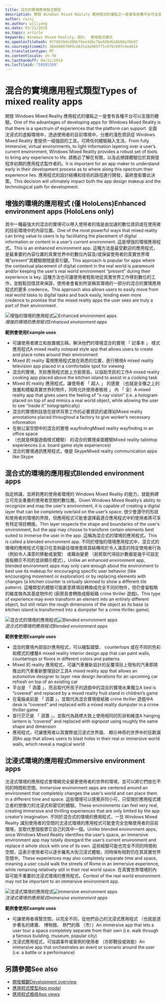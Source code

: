 ```yaml
---
title: 混合的實境應用程式類型
description: 開發 Windows Mixed Reality 應用程式的優點之一是會有各種平台可支援全面沈浸式的虛擬環境，以透過使用者的目前 environmentl 淺資訊圖層的體驗。
author: rwinj
ms.author: willyang
ms.date: 03/21/2018
ms.topic: article
keywords: Windows Mixed Reality，設計、 應用程式模式
ms.openlocfilehash: 97f8039dcd9bbf8ee3d6c7be926db16b60a76b97
ms.sourcegitcommit: 384b0087899cd835a3a965f75c6f6c607c9edd1b
ms.translationtype: MT
ms.contentlocale: zh-TW
ms.lasthandoff: 04/12/2019
ms.locfileid: "59591359"
---
```

# <a name="types-of-mixed-reality-apps"></a><span data-ttu-id="b3eb8-104">混合的實境應用程式類型</span><span class="sxs-lookup"><span data-stu-id="b3eb8-104">Types of mixed reality apps</span></span>

<span data-ttu-id="b3eb8-105">開發 Windows Mixed Reality 應用程式的優點之一是會有各種平台可以支援的體驗。</span><span class="sxs-lookup"><span data-stu-id="b3eb8-105">One of the advantages of developing apps for Windows Mixed Reality is that there is a spectrum of experiences that the platform can support.</span></span> <span data-ttu-id="b3eb8-106">全面沈浸式的虛擬環境中，透過使用者的目前環境中，分層的淺色資訊從 Windows Mixed Reality 會提供一組強固的工具，可將任何體驗融入生活。</span><span class="sxs-lookup"><span data-stu-id="b3eb8-106">From fully immersive, virtual environments, to light information layering over a user’s current environment, Windows Mixed Reality provides a robust set of tools to bring any experience to life.</span></span> <span data-ttu-id="b3eb8-107">請務必了解在有關，以及此頻譜體驗位於其開發程序初期的應用程式製作者的。</span><span class="sxs-lookup"><span data-stu-id="b3eb8-107">It is important for an app maker to understand early in their development process as to where along this spectrum their experience lies.</span></span> <span data-ttu-id="b3eb8-108">應用程式的設計結構和技術的路徑進行開發，最終會影響此決策。</span><span class="sxs-lookup"><span data-stu-id="b3eb8-108">This decision will ultimately impact both the app design makeup and the technological path for development.</span></span>

## <a name="enhanced-environment-apps-hololens-only"></a><span data-ttu-id="b3eb8-109">增強的環境的應用程式 (僅 HoloLens)</span><span class="sxs-lookup"><span data-stu-id="b3eb8-109">Enhanced environment apps (HoloLens only)</span></span>

<span data-ttu-id="b3eb8-110">其中一種最強大的混合的實境可以帶入使用者的值是由加速的數位資訊或在使用者的目前環境中的內容位置。</span><span class="sxs-lookup"><span data-stu-id="b3eb8-110">One of the most powerful ways that mixed reality can bring value to users is by facilitating the placement of digital information or content in a user’s current environment.</span></span> <span data-ttu-id="b3eb8-111">這是增強的環境應用程式。</span><span class="sxs-lookup"><span data-stu-id="b3eb8-111">This is an enhanced environment app.</span></span> <span data-ttu-id="b3eb8-112">這種方法是最受歡迎的應用程式，是最重要的內容位置的真實世界中的數位內容及/或保留使用者的真實世界環境"present"其體驗期間是索引鍵。</span><span class="sxs-lookup"><span data-stu-id="b3eb8-112">This approach is popular for apps where the contextual placement of digital content in the real world is paramount and/or keeping the user’s real world environment “present” during their experience is key.</span></span> <span data-ttu-id="b3eb8-113">這種方法也可讓使用者輕鬆地從真實世界工作移到數位的工作，並輕鬆回借貸來保證，使用者會看到所宣稱其環境的一部分的混合的實境應用程式的更多 credence。</span><span class="sxs-lookup"><span data-stu-id="b3eb8-113">This approach also allows users to easily move from real world tasks to digital tasks and back easily, lending even more credence to promise that the mixed reality apps the user sees are truly a part of their environment.</span></span>

<span data-ttu-id="b3eb8-114">![增強的環境的應用程式](images/enhancedenvironmentapps-640px.jpg)</span><span class="sxs-lookup"><span data-stu-id="b3eb8-114">![Enhanced environment apps](images/enhancedenvironmentapps-640px.jpg)</span></span><br>
<span data-ttu-id="b3eb8-115">*增強的環境的應用程式*</span><span class="sxs-lookup"><span data-stu-id="b3eb8-115">*Enhanced environment apps*</span></span>

<span data-ttu-id="b3eb8-116">**範例會使用**</span><span class="sxs-lookup"><span data-stu-id="b3eb8-116">**Example uses**</span></span>
* <span data-ttu-id="b3eb8-117">可讓使用者建立和放置備忘稿，解決他們的環境混合的實境 「 記事本 」 樣式應用程式</span><span class="sxs-lookup"><span data-stu-id="b3eb8-117">A mixed reality notepad style app that allows users to create and place notes around their environment</span></span>
* <span data-ttu-id="b3eb8-118">Mixed 的 reality 電視應用程式放在熟悉的位置，進行檢視</span><span class="sxs-lookup"><span data-stu-id="b3eb8-118">A mixed reality television app placed in a comfortable spot for viewing</span></span>
* <span data-ttu-id="b3eb8-119">混合的實境，烹飪應用程式放上方廚房島，以協助烹飪的工作</span><span class="sxs-lookup"><span data-stu-id="b3eb8-119">A mixed reality cooking app placed above the kitchen island to assist in a cooking task</span></span>
* <span data-ttu-id="b3eb8-120">Mixed 的 reality 應用程式，讓使用者 「 超人 」 的感覺 （也就是全像之上的放置和模擬真實世界的物件，同時允許使用者檢視 」 內 「 全）</span><span class="sxs-lookup"><span data-stu-id="b3eb8-120">A mixed reality app that gives users the feeling of “x-ray vision” (i.e. a hologram placed on top of and mimics a real world object, while allowing the user to see “inside it” holographically)</span></span>
* <span data-ttu-id="b3eb8-121">混合的實境附註放在提供背景工作的必要資訊的處理站</span><span class="sxs-lookup"><span data-stu-id="b3eb8-121">Mixed reality annotations placed throughout a factory to give worker’s necessary information</span></span>
* <span data-ttu-id="b3eb8-122">在辦公室空間中的混合的實境 wayfinding</span><span class="sxs-lookup"><span data-stu-id="b3eb8-122">Mixed reality wayfinding in an office space</span></span>
* <span data-ttu-id="b3eb8-123">（也就是棋盤遊戲樣式體驗） 的混合的實境桌面體驗</span><span class="sxs-lookup"><span data-stu-id="b3eb8-123">Mixed reality tabletop experiences (i.e. board game style experiences)</span></span>
* <span data-ttu-id="b3eb8-124">混合的實境通訊應用程式，像是 Skype</span><span class="sxs-lookup"><span data-stu-id="b3eb8-124">Mixed reality communication apps like Skype</span></span>

## <a name="blended-environment-apps"></a><span data-ttu-id="b3eb8-125">混合式的環境的應用程式</span><span class="sxs-lookup"><span data-stu-id="b3eb8-125">Blended environment apps</span></span>

<span data-ttu-id="b3eb8-126">指定辨識，並將對應的使用者環境的 Windows Mixed Reality 的能力，就能夠建立可完全重疊的使用者空間的數位層。</span><span class="sxs-lookup"><span data-stu-id="b3eb8-126">Given Windows Mixed Reality’s ability to recognize and map the user's environment, it is capable of creating a digital layer that can be completely overlaid on the user’s space.</span></span> <span data-ttu-id="b3eb8-127">很少會遵守的形狀和使用者的環境的界限，但應用程式可能會選擇最適合應用程式中的使用者將可享有特定項目轉換。</span><span class="sxs-lookup"><span data-stu-id="b3eb8-127">Thin layer respects the shape and boundaries of the user’s environment, but the app may choose to transform certain elements best suited to immerse the user in the app.</span></span> <span data-ttu-id="b3eb8-128">這稱為混合式的環境的應用程式。</span><span class="sxs-lookup"><span data-stu-id="b3eb8-128">This is called a blended environment app.</span></span> <span data-ttu-id="b3eb8-129">不同於增強的環境應用程式中，混合式的環境的應用程式可能只在意夠最佳環境會將其結構用於令人滿意的特定使用者行為 （例如令人滿意的移動或瀏覽） 或藉由變更 （廚房取代項目計數器是幾乎可設定面板顯示不同的並排顯示模式）。</span><span class="sxs-lookup"><span data-stu-id="b3eb8-129">Unlike an enhanced environment app, blended environment apps may only care enough about the environment to best use its makeup for encouraging specific user behavior (like encouraging movement or exploration) or by replacing elements with changes (a kitchen counter is virtually skinned to show a different tile pattern).</span></span> <span data-ttu-id="b3eb8-130">這種類型的體驗可能甚至將項目轉換成完全不同的物件，但仍會留粗略的維度做為其基底物件的 (廚房島會轉換成廢紙箱 crime thriller 遊戲)。</span><span class="sxs-lookup"><span data-stu-id="b3eb8-130">This type of experience may even transform an element into an entirely different object, but still retain the rough dimensions of the object as its base (a kitchen island is transformed into a dumpster for a crime thriller game).</span></span>

<span data-ttu-id="b3eb8-131">![混合式的環境的應用程式](images/blendedenvironmentapps-640px.jpg)</span><span class="sxs-lookup"><span data-stu-id="b3eb8-131">![Blended environment apps](images/blendedenvironmentapps-640px.jpg)</span></span><br>
<span data-ttu-id="b3eb8-132">*混合式的環境的應用程式*</span><span class="sxs-lookup"><span data-stu-id="b3eb8-132">*Blended environment apps*</span></span>

<span data-ttu-id="b3eb8-133">**範例會使用**</span><span class="sxs-lookup"><span data-stu-id="b3eb8-133">**Example uses**</span></span>
* <span data-ttu-id="b3eb8-134">混合的實境內部設計應用程式，可以繪製牆壁、 countertops 或在不同的色彩和模式的樓層</span><span class="sxs-lookup"><span data-stu-id="b3eb8-134">A mixed reality interior design app that can paint walls, countertops or floors in different colors and patterns</span></span>
* <span data-ttu-id="b3eb8-135">Mixed 的 reality 應用程式，可讓汽車層新設計的反覆項目上現有的汽車即將推出的汽車重新整理設計工具</span><span class="sxs-lookup"><span data-stu-id="b3eb8-135">A mixed reality app that allows an automotive designer to layer new design iterations for an upcoming car refresh on top of an existing car</span></span>
* <span data-ttu-id="b3eb8-136">平台是 「 涵蓋 」，而且取代所孩子的遊戲中的混合的實境水果獨立</span><span class="sxs-lookup"><span data-stu-id="b3eb8-136">A bed is “covered” and replaced by a mixed reality fruit stand in children’s game</span></span>
* <span data-ttu-id="b3eb8-137">在電腦桌前是 「 涵蓋 」，並取代為混合實境廢紙箱 crime thriller 遊戲中</span><span class="sxs-lookup"><span data-stu-id="b3eb8-137">A desk is “covered” and replaced with a mixed reality dumpster in a crime thriller game</span></span>
* <span data-ttu-id="b3eb8-138">首行茫茫是 「 涵蓋 」，並取代為路標大致上使用相同的形狀和維度</span><span class="sxs-lookup"><span data-stu-id="b3eb8-138">A hanging lantern is “covered” and replaced with signpost using roughly the same shape and dimension</span></span>
* <span data-ttu-id="b3eb8-139">應用程式，可讓使用者以其實際或沉浸式世界牆、 顯示神奇的世界中的狂歡漏洞</span><span class="sxs-lookup"><span data-stu-id="b3eb8-139">An app that allows users to blast holes in their real or immersive world walls, which reveal a magical world</span></span>

## <a name="immersive-environment-apps"></a><span data-ttu-id="b3eb8-140">沈浸式環境的應用程式</span><span class="sxs-lookup"><span data-stu-id="b3eb8-140">Immersive environment apps</span></span>

<span data-ttu-id="b3eb8-141">沈浸式環境的應用程式會環繞完全變更使用者的世界的環境，並可以將它們放在不同的時間和空間。</span><span class="sxs-lookup"><span data-stu-id="b3eb8-141">Immersive environment apps are centered around an environment that completely changes the user’s world and can place them in a different time and space.</span></span> <span data-ttu-id="b3eb8-142">這些環境可以感覺非同小可，只受限於應用程式建立者的想像力的沈浸式和密切的體驗。</span><span class="sxs-lookup"><span data-stu-id="b3eb8-142">These environments can feel very real, creating immersive and thrilling experiences that are only limited by the app creator’s imagination.</span></span> <span data-ttu-id="b3eb8-143">不同於混合式的環境的應用程式，一旦 Windows Mixed Reality 識別使用者的空間的沈浸式環境的應用程式可能會完全忽略使用者的目前環境，並取代整個股票它自己的其中一個。</span><span class="sxs-lookup"><span data-stu-id="b3eb8-143">Unlike blended environment apps, once Windows Mixed Reality identifies the user’s space, an immersive environment app may totally disregard the user’s current environment and replace it whole stock with one of its own.</span></span> <span data-ttu-id="b3eb8-144">這些經驗可能也完全不同的時間和空間，這表示使用者可以逐步羅馬大街沉浸式體驗，同時保有相對仍在其真實世界空間中。</span><span class="sxs-lookup"><span data-stu-id="b3eb8-144">These experiences may also completely separate time and space, meaning a user could walk the streets of Rome in an immersive experience, while remaining relatively still in their real world space.</span></span> <span data-ttu-id="b3eb8-145">在真實世界環境的內容可能不重要的沈浸式環境的應用程式。</span><span class="sxs-lookup"><span data-stu-id="b3eb8-145">Context of the real world environment may not be important to an immersive environment app.</span></span>

<span data-ttu-id="b3eb8-146">![沈浸式環境的應用程式](images/windows-mixed-reality-640px.jpg)</span><span class="sxs-lookup"><span data-stu-id="b3eb8-146">![Immersive environment apps](images/windows-mixed-reality-640px.jpg)</span></span><br>
<span data-ttu-id="b3eb8-147">*沈浸式環境的應用程式*</span><span class="sxs-lookup"><span data-stu-id="b3eb8-147">*Immersive environment apps*</span></span>

<span data-ttu-id="b3eb8-148">**範例會使用**</span><span class="sxs-lookup"><span data-stu-id="b3eb8-148">**Example uses**</span></span>
* <span data-ttu-id="b3eb8-149">可讓使用者導覽空間，以完全不同，從他們自己的沈浸式應用程式 （也就是逐步著名的建置、 博物館、 熱門的縣 （市））</span><span class="sxs-lookup"><span data-stu-id="b3eb8-149">An immersive app that lets a user tour a space completely separate from their own (i.e. walk through a famous building, museum, popular city)</span></span>
* <span data-ttu-id="b3eb8-150">沈浸式應用程式，可協調事件或案例的使用者 （亦即戰役或效能）</span><span class="sxs-lookup"><span data-stu-id="b3eb8-150">An immersive app that orchestrates an event or scenario around the user (i.e. a battle or a performance)</span></span>

## <a name="see-also"></a><span data-ttu-id="b3eb8-151">另請參閱</span><span class="sxs-lookup"><span data-stu-id="b3eb8-151">See also</span></span>
* [<span data-ttu-id="b3eb8-152">開發概觀</span><span class="sxs-lookup"><span data-stu-id="b3eb8-152">Development overview</span></span>](development-overview.md)
* [<span data-ttu-id="b3eb8-153">應用程式模型</span><span class="sxs-lookup"><span data-stu-id="b3eb8-153">App model</span></span>](app-model.md)
* [<span data-ttu-id="b3eb8-154">應用程式檢視</span><span class="sxs-lookup"><span data-stu-id="b3eb8-154">App views</span></span>](app-views.md)
